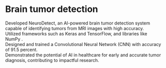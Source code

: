 # Brain tumor detection
Developed NeuroDetect, an AI-powered brain tumor detection system capable of identifying tumors from MRI images  with high accuracy.  
Utilized frameworks such as Keras and TensorFlow, and libraries like NumPy .  
Designed and trained a Convolutional Neural Network (CNN) with accuracy of 91.5 percent.  
Demonstrated the potential of AI in healthcare for early and accurate tumor diagnosis, contributing to impactful  research.
